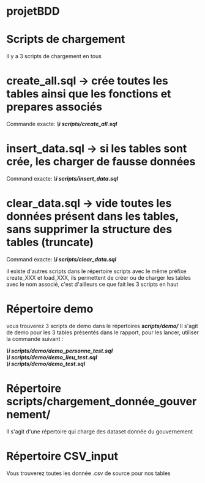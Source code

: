 # projetBDD

# Scripts de chargement
Il y a 3 scripts de chargement en tous

# create_all.sql -> crée toutes les tables ainsi que les fonctions et prepares associés <br>
Commande exacte: 
***\i scripts/create_all.sql***

# insert_data.sql -> si les tables sont crée, les charger de fausse données <br>
Command exacte:
***\i scripts/insert_data.sql*** <br>


# clear_data.sql -> vide toutes les données présent dans les tables, sans supprimer la structure des tables (truncate)
Command exacte:
***\i scripts/clear_data.sql*** <br>

il existe d'autres scripts dans le répertoire scripts avec le même préfixe create_XXX et load_XXX,
ils permettent de créer ou de charger les tables avec le nom associé, c'est d'ailleurs ce que fait les 3 scripts en haut<br>

# Répertoire demo
vous trouverez 3 scripts de demo dans le répertoires ***scripts/demo/***
Il s'agit de demo pour les 3 tables présentés dans le rapport, pour les lancer, utiliser la commande suivant : <br>

***\i scripts/demo/demo_personne_test.sql*** <br>
***\i scripts/demo/demo_lieu_test.sql*** <br>
***\i scripts/demo/demo_test.sql*** <br>

# Répertoire scripts/chargement_donnée_gouvernement/
Il s'agit d'une répertoire qui charge des dataset donnée du gouvernement

# Répertoire CSV_input
Vous trouverez toutes les donnée .csv de source pour nos tables
